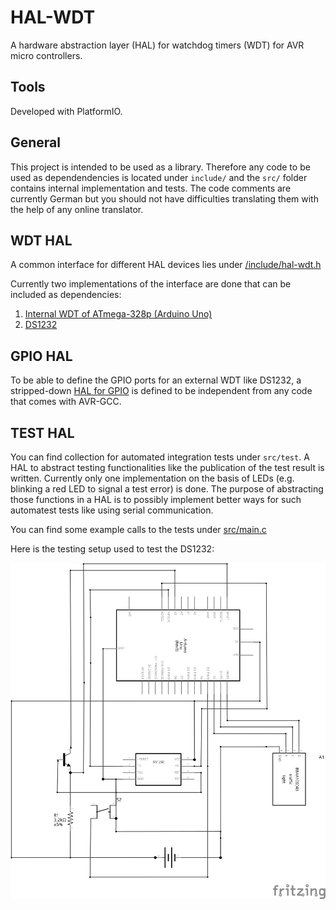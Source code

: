 # HAL-WDT

A hardware abstraction layer (HAL) for watchdog timers (WDT) for AVR micro controllers.

## Tools

Developed with PlatformIO.

## General

This project is intended to be used as a library. Therefore any code to be used as dependendencies is located under `include/` and the `src/` folder contains internal implementation and tests.
The code comments are currently German but you should not have difficulties translating them with the help of any online translator.

## WDT HAL

A common interface for different HAL devices lies under [/include/hal-wdt.h](/include/hal-wdt.h)

Currently two implementations of the interface are done that can be included as dependencies:

1. [Internal WDT of ATmega-328p (Arduino Uno)](include/hal-wdt-internal-atmega-328p.h)
2. [DS1232](include/hal-wdt-ds1232.h)

## GPIO HAL
To be able to define the GPIO ports for an external WDT like DS1232, a stripped-down [HAL for GPIO](include/hal-gpio-atmega-328p.h) is defined to be independent from any code that comes with AVR-GCC.

## TEST HAL
You can find collection for automated integration tests under `src/test`. A HAL to abstract testing functionalities like the publication of the test result is written. Currently only one implementation on the basis of LEDs (e.g. blinking a red LED to signal a test error) is done. The purpose of abstracting those functions in a HAL is to possibly implement better ways for such automatest tests like using serial communication. 

You can find some example calls to the tests under [src/main.c](src/main.c)

Here is the testing setup used to test the DS1232:

![the testing setup used to test the DS1232](test-circuit-ds1232.svg)
